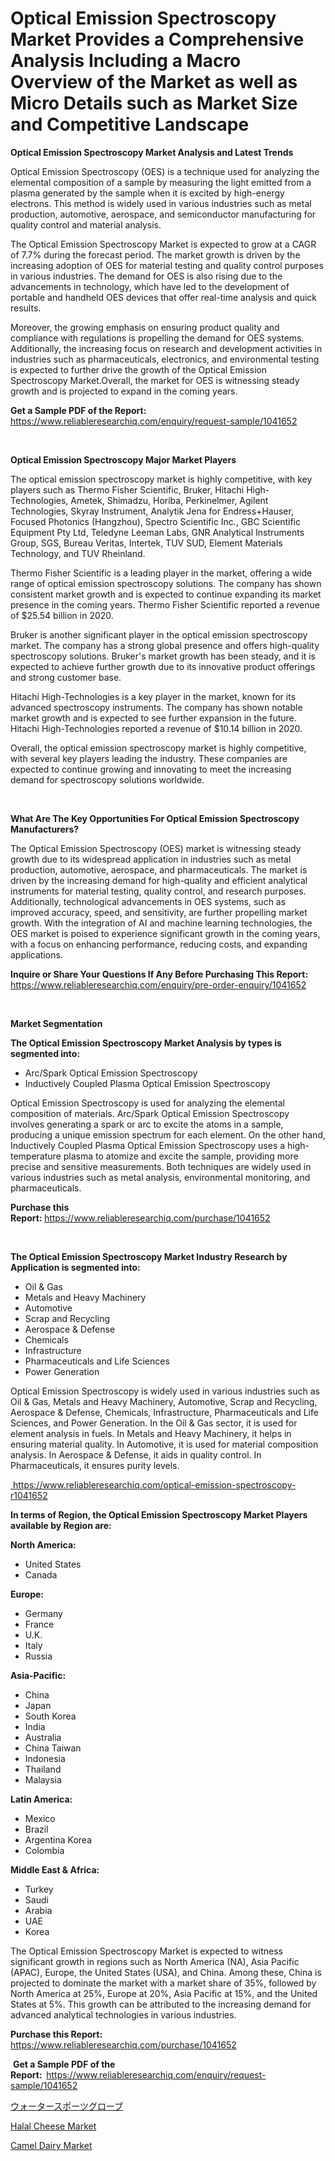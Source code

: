 <p><h1>Optical Emission Spectroscopy Market Provides a Comprehensive Analysis Including a Macro Overview of the Market as well as Micro Details such as Market Size and Competitive Landscape</h1></p><p><strong>Optical Emission Spectroscopy Market Analysis and Latest Trends</strong></p>
<p><p>Optical Emission Spectroscopy (OES) is a technique used for analyzing the elemental composition of a sample by measuring the light emitted from a plasma generated by the sample when it is excited by high-energy electrons. This method is widely used in various industries such as metal production, automotive, aerospace, and semiconductor manufacturing for quality control and material analysis.</p><p>The Optical Emission Spectroscopy Market is expected to grow at a CAGR of 7.7% during the forecast period. The market growth is driven by the increasing adoption of OES for material testing and quality control purposes in various industries. The demand for OES is also rising due to the advancements in technology, which have led to the development of portable and handheld OES devices that offer real-time analysis and quick results.</p><p>Moreover, the growing emphasis on ensuring product quality and compliance with regulations is propelling the demand for OES systems. Additionally, the increasing focus on research and development activities in industries such as pharmaceuticals, electronics, and environmental testing is expected to further drive the growth of the Optical Emission Spectroscopy Market.Overall, the market for OES is witnessing steady growth and is projected to expand in the coming years.</p></p>
<p><strong>Get a Sample PDF of the Report:&nbsp;</strong> <a href="https://www.reliableresearchiq.com/enquiry/request-sample/1041652">https://www.reliableresearchiq.com/enquiry/request-sample/1041652</a></p>
<p>&nbsp;</p>
<p><strong>Optical Emission Spectroscopy Major Market Players</strong></p>
<p><p>The optical emission spectroscopy market is highly competitive, with key players such as Thermo Fisher Scientific, Bruker, Hitachi High-Technologies, Ametek, Shimadzu, Horiba, Perkinelmer, Agilent Technologies, Skyray Instrument, Analytik Jena for Endress+Hauser, Focused Photonics (Hangzhou), Spectro Scientific Inc., GBC Scientific Equipment Pty Ltd, Teledyne Leeman Labs, GNR Analytical Instruments Group, SGS, Bureau Veritas, Intertek, TUV SUD, Element Materials Technology, and TUV Rheinland.</p><p>Thermo Fisher Scientific is a leading player in the market, offering a wide range of optical emission spectroscopy solutions. The company has shown consistent market growth and is expected to continue expanding its market presence in the coming years. Thermo Fisher Scientific reported a revenue of $25.54 billion in 2020.</p><p>Bruker is another significant player in the optical emission spectroscopy market. The company has a strong global presence and offers high-quality spectroscopy solutions. Bruker's market growth has been steady, and it is expected to achieve further growth due to its innovative product offerings and strong customer base.</p><p>Hitachi High-Technologies is a key player in the market, known for its advanced spectroscopy instruments. The company has shown notable market growth and is expected to see further expansion in the future. Hitachi High-Technologies reported a revenue of $10.14 billion in 2020.</p><p>Overall, the optical emission spectroscopy market is highly competitive, with several key players leading the industry. These companies are expected to continue growing and innovating to meet the increasing demand for spectroscopy solutions worldwide.</p></p>
<p>&nbsp;</p>
<p><strong>What Are The Key Opportunities For Optical Emission Spectroscopy Manufacturers?</strong></p>
<p><p>The Optical Emission Spectroscopy (OES) market is witnessing steady growth due to its widespread application in industries such as metal production, automotive, aerospace, and pharmaceuticals. The market is driven by the increasing demand for high-quality and efficient analytical instruments for material testing, quality control, and research purposes. Additionally, technological advancements in OES systems, such as improved accuracy, speed, and sensitivity, are further propelling market growth. With the integration of AI and machine learning technologies, the OES market is poised to experience significant growth in the coming years, with a focus on enhancing performance, reducing costs, and expanding applications.</p></p>
<p><strong>Inquire or Share Your Questions If Any Before Purchasing This Report:</strong> <a href="https://www.reliableresearchiq.com/enquiry/pre-order-enquiry/1041652">https://www.reliableresearchiq.com/enquiry/pre-order-enquiry/1041652</a></p>
<p>&nbsp;</p>
<p><strong>Market Segmentation</strong></p>
<p><strong>The Optical Emission Spectroscopy Market Analysis by types is segmented into:</strong></p>
<p><ul><li>Arc/Spark Optical Emission Spectroscopy</li><li>Inductively Coupled Plasma Optical Emission Spectroscopy</li></ul></p>
<p><p>Optical Emission Spectroscopy is used for analyzing the elemental composition of materials. Arc/Spark Optical Emission Spectroscopy involves generating a spark or arc to excite the atoms in a sample, producing a unique emission spectrum for each element. On the other hand, Inductively Coupled Plasma Optical Emission Spectroscopy uses a high-temperature plasma to atomize and excite the sample, providing more precise and sensitive measurements. Both techniques are widely used in various industries such as metal analysis, environmental monitoring, and pharmaceuticals.</p></p>
<p><strong>Purchase this Report:&nbsp;</strong><a href="https://www.reliableresearchiq.com/purchase/1041652">https://www.reliableresearchiq.com/purchase/1041652</a></p>
<p>&nbsp;</p>
<p><strong>The Optical Emission Spectroscopy Market Industry Research by Application is segmented into:</strong></p>
<p><ul><li>Oil & Gas</li><li>Metals and Heavy Machinery</li><li>Automotive</li><li>Scrap and Recycling</li><li>Aerospace & Defense</li><li>Chemicals</li><li>Infrastructure</li><li>Pharmaceuticals and Life Sciences</li><li>Power Generation</li></ul></p>
<p><p>Optical Emission Spectroscopy is widely used in various industries such as Oil & Gas, Metals and Heavy Machinery, Automotive, Scrap and Recycling, Aerospace & Defense, Chemicals, Infrastructure, Pharmaceuticals and Life Sciences, and Power Generation. In the Oil & Gas sector, it is used for element analysis in fuels. In Metals and Heavy Machinery, it helps in ensuring material quality. In Automotive, it is used for material composition analysis. In Aerospace & Defense, it aids in quality control. In Pharmaceuticals, it ensures purity levels.</p></p>
<p><a href="https://www.reliableresearchiq.com/optical-emission-spectroscopy-r1041652">&nbsp;https://www.reliableresearchiq.com/optical-emission-spectroscopy-r1041652</a></p>
<p><strong>In terms of Region, the Optical Emission Spectroscopy Market Players available by Region are:</strong></p>
<p>
    <p> <strong> North America: </strong>
        <ul>
            <li>United States</li>
            <li>Canada</li>
        </ul>
        </p> 
    <p> <strong> Europe: </strong>
        <ul>
            <li>Germany</li>
            <li>France</li>
            <li>U.K.</li>
            <li>Italy</li>
            <li>Russia</li>
        </ul>
        </p> 
    <p> <strong> Asia-Pacific: </strong>
        <ul>
            <li>China</li>
            <li>Japan</li>
            <li>South Korea</li>
            <li>India</li>
            <li>Australia</li>
            <li>China Taiwan</li>
            <li>Indonesia</li>
            <li>Thailand</li>
            <li>Malaysia</li>
        </ul>
        </p> 
    <p> <strong> Latin America: </strong>
        <ul>
            <li>Mexico</li>
            <li>Brazil</li>
            <li>Argentina Korea</li>
            <li>Colombia</li>
        </ul>
        </p> 
    <p> <strong> Middle East & Africa: </strong>
        <ul>
            <li>Turkey</li>
            <li>Saudi</li>
            <li>Arabia</li>
            <li>UAE</li>
            <li>Korea</li>
        </ul>
    </p>
    </p>
<p><p>The Optical Emission Spectroscopy Market is expected to witness significant growth in regions such as North America (NA), Asia Pacific (APAC), Europe, the United States (USA), and China. Among these, China is projected to dominate the market with a market share of 35%, followed by North America at 25%, Europe at 20%, Asia Pacific at 15%, and the United States at 5%. This growth can be attributed to the increasing demand for advanced analytical technologies in various industries.</p></p>
<p><strong>Purchase this Report: </strong><a href="https://www.reliableresearchiq.com/purchase/1041652">https://www.reliableresearchiq.com/purchase/1041652</a></p>
<p>&nbsp;<strong>Get a Sample PDF of the Report:&nbsp;&nbsp;</strong><a href="https://www.reliableresearchiq.com/enquiry/request-sample/1041652">https://www.reliableresearchiq.com/enquiry/request-sample/1041652</a></p>
<p><strong></strong></p>
<p><p><a href="https://github.com/pepo3k/Market-Research-Report-List-3/blob/main/416321334344.md">ウォータースポーツグローブ</a></p><p><a href="https://medium.com/@felipestehr/halal-cheese-market-size-by-type-cheddar-red-leicester-mozzarella-others-by-product-d787f0140d67">Halal Cheese Market</a></p><p><a href="https://medium.com/@babymorar/camel-dairy-market-share-market-analysis-growth-trends-forecasts-for-period-from-2024-771629c231c0">Camel Dairy Market</a></p></p>